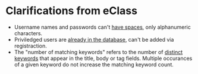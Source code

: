 # Clarifications from eClass
- Username names and passwords can't [have spaces](https://eclass.srv.ualberta.ca/mod/forum/discuss.php?d=1527826#p4003096), only alphanumeric characters.
- Priviledged users are [already in the database](eclass.srv.ualberta.ca/mod/forum/discuss.php?d=1530061), can't be added via registraction.
- The "number of matching keywords" refers to the number of [distinct keywords](https://eclass.srv.ualberta.ca/mod/forum/discuss.php?d=1528512) that appear in the title, body or tag fields. Multiple occurances of a given keyword do not increase the matching keyword count.
